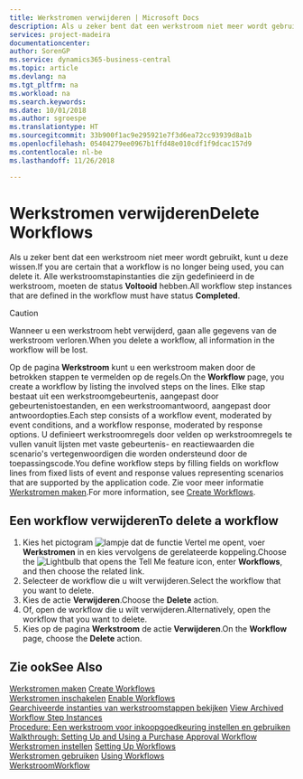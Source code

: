```yaml
---
title: Werkstromen verwijderen | Microsoft Docs
description: Als u zeker bent dat een werkstroom niet meer wordt gebruikt, kunt u deze wissen. Alle werkstroomstapinstanties die zijn gedefinieerd in de werkstroom, moeten de status **Voltooid** hebben.
services: project-madeira
documentationcenter: 
author: SorenGP
ms.service: dynamics365-business-central
ms.topic: article
ms.devlang: na
ms.tgt_pltfrm: na
ms.workload: na
ms.search.keywords: 
ms.date: 10/01/2018
ms.author: sgroespe
ms.translationtype: HT
ms.sourcegitcommit: 33b900f1ac9e295921e7f3d6ea72cc93939d8a1b
ms.openlocfilehash: 05404279ee0967b1ffd48e010cdf1f9dcac157d9
ms.contentlocale: nl-be
ms.lasthandoff: 11/26/2018

---
```

# <a name="delete-workflows"></a><span data-ttu-id="8fd35-104">Werkstromen verwijderen</span><span class="sxs-lookup"><span data-stu-id="8fd35-104">Delete Workflows</span></span>
<span data-ttu-id="8fd35-105">Als u zeker bent dat een werkstroom niet meer wordt gebruikt, kunt u deze wissen.</span><span class="sxs-lookup"><span data-stu-id="8fd35-105">If you are certain that a workflow is no longer being used, you can delete it.</span></span> <span data-ttu-id="8fd35-106">Alle werkstroomstapinstanties die zijn gedefinieerd in de werkstroom, moeten de status **Voltooid** hebben.</span><span class="sxs-lookup"><span data-stu-id="8fd35-106">All workflow step instances that are defined in the workflow must have status **Completed**.</span></span>  

> [!CAUTION]  
>  <span data-ttu-id="8fd35-107">Wanneer u een werkstroom hebt verwijderd, gaan alle gegevens van de werkstroom verloren.</span><span class="sxs-lookup"><span data-stu-id="8fd35-107">When you delete a workflow, all information in the workflow will be lost.</span></span>  

 <span data-ttu-id="8fd35-108">Op de pagina **Werkstroom** kunt u een werkstroom maken door de betrokken stappen te vermelden op de regels.</span><span class="sxs-lookup"><span data-stu-id="8fd35-108">On the **Workflow** page, you create a workflow by listing the involved steps on the lines.</span></span> <span data-ttu-id="8fd35-109">Elke stap bestaat uit een werkstroomgebeurtenis, aangepast door gebeurtenistoestanden, en een werkstroomantwoord, aangepast door antwoordopties.</span><span class="sxs-lookup"><span data-stu-id="8fd35-109">Each step consists of a workflow event, moderated by event conditions, and a workflow response, moderated by response options.</span></span> <span data-ttu-id="8fd35-110">U definieert werkstroomregels door velden op werkstroomregels te vullen vanuit lijsten met vaste gebeurtenis- en reactiewaarden die scenario's vertegenwoordigen die worden ondersteund door de toepassingscode.</span><span class="sxs-lookup"><span data-stu-id="8fd35-110">You define workflow steps by filling fields on workflow lines from fixed lists of event and response values representing scenarios that are supported by the application code.</span></span> <span data-ttu-id="8fd35-111">Zie voor meer informatie [Werkstromen maken](across-how-to-create-workflows.md).</span><span class="sxs-lookup"><span data-stu-id="8fd35-111">For more information, see [Create Workflows](across-how-to-create-workflows.md).</span></span>  

## <a name="to-delete-a-workflow"></a><span data-ttu-id="8fd35-112">Een workflow verwijderen</span><span class="sxs-lookup"><span data-stu-id="8fd35-112">To delete a workflow</span></span>  
1.  <span data-ttu-id="8fd35-113">Kies het pictogram ![lampje dat de functie Vertel me opent](media/ui-search/search_small.png "Vertel me wat u wilt doen"), voer **Werkstromen** in en kies vervolgens de gerelateerde koppeling.</span><span class="sxs-lookup"><span data-stu-id="8fd35-113">Choose the ![Lightbulb that opens the Tell Me feature](media/ui-search/search_small.png "Tell me what you want to do") icon, enter **Workflows**, and then choose the related link.</span></span>  
2.  <span data-ttu-id="8fd35-114">Selecteer de workflow die u wilt verwijderen.</span><span class="sxs-lookup"><span data-stu-id="8fd35-114">Select the workflow that you want to delete.</span></span>  
3.  <span data-ttu-id="8fd35-115">Kies de actie **Verwijderen**.</span><span class="sxs-lookup"><span data-stu-id="8fd35-115">Choose the **Delete** action.</span></span>  
4.  <span data-ttu-id="8fd35-116">Of, open de workflow die u wilt verwijderen.</span><span class="sxs-lookup"><span data-stu-id="8fd35-116">Alternatively, open the workflow that you want to delete.</span></span>  
5.  <span data-ttu-id="8fd35-117">Kies op de pagina **Werkstroom** de actie **Verwijderen**.</span><span class="sxs-lookup"><span data-stu-id="8fd35-117">On the **Workflow** page, choose the **Delete** action.</span></span>  

## <a name="see-also"></a><span data-ttu-id="8fd35-118">Zie ook</span><span class="sxs-lookup"><span data-stu-id="8fd35-118">See Also</span></span>  
 <span data-ttu-id="8fd35-119">[Werkstromen maken](across-how-to-create-workflows.md) </span><span class="sxs-lookup"><span data-stu-id="8fd35-119">[Create Workflows](across-how-to-create-workflows.md) </span></span>  
 <span data-ttu-id="8fd35-120">[Werkstromen inschakelen](across-how-to-enable-workflows.md) </span><span class="sxs-lookup"><span data-stu-id="8fd35-120">[Enable Workflows](across-how-to-enable-workflows.md) </span></span>  
 <span data-ttu-id="8fd35-121">[Gearchiveerde instanties van werkstroomstappen bekijken](across-how-to-view-archived-workflow-step-instances.md) </span><span class="sxs-lookup"><span data-stu-id="8fd35-121">[View Archived Workflow Step Instances](across-how-to-view-archived-workflow-step-instances.md) </span></span>  
 <span data-ttu-id="8fd35-122">[Procedure: Een werkstroom voor inkoopgoedkeuring instellen en gebruiken](walkthrough-setting-up-and-using-a-purchase-approval-workflow.md) </span><span class="sxs-lookup"><span data-stu-id="8fd35-122">[Walkthrough: Setting Up and Using a Purchase Approval Workflow](walkthrough-setting-up-and-using-a-purchase-approval-workflow.md) </span></span>  
 <span data-ttu-id="8fd35-123">[Werkstromen instellen](across-set-up-workflows.md) </span><span class="sxs-lookup"><span data-stu-id="8fd35-123">[Setting Up Workflows](across-set-up-workflows.md) </span></span>  
 <span data-ttu-id="8fd35-124">[Werkstromen gebruiken](across-use-workflows.md) </span><span class="sxs-lookup"><span data-stu-id="8fd35-124">[Using Workflows](across-use-workflows.md) </span></span>  
 [<span data-ttu-id="8fd35-125">Werkstroom</span><span class="sxs-lookup"><span data-stu-id="8fd35-125">Workflow</span></span>](across-workflow.md)   

